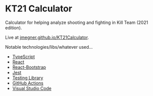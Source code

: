 # KT21 Calculator
Calculator for helping analyze shooting and fighting in Kill Team (2021 edition).

Live at [jmegner.github.io/KT21Calculator](https://jmegner.github.io/KT21Calculator/).

Notable technologies/libs/whatever used... 
* [TypeScript](https://www.typescriptlang.org/)
* [React](https://reactjs.org/)
* [React-Bootstrap](https://react-bootstrap.github.io/)
* [Jest](https://jestjs.io/)
* [Testing Library](https://testing-library.com/docs/react-testing-library/intro)
* [GitHub Actions](https://docs.github.com/en/actions)
* [Visual Studio Code](https://code.visualstudio.com/)
